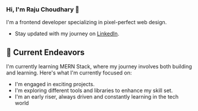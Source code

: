 ### Hi, I'm Raju Choudhary 👋 

I'm a frontend developer specializing in pixel-perfect web design.
- Stay updated with my journey on [LinkedIn](https://www.linkedin.com/in/raju-choudhary-18b8ba306/).

## 🔭 Current Endeavors 

I'm currently learning MERN Stack, where my journey involves both building and learning. Here's what I'm currently focused on:

- I'm engaged in exciting projects.
- I'm exploring different tools and libraries to enhance my skill set.
- I'm an early riser, always driven and constantly learning in the tech world
